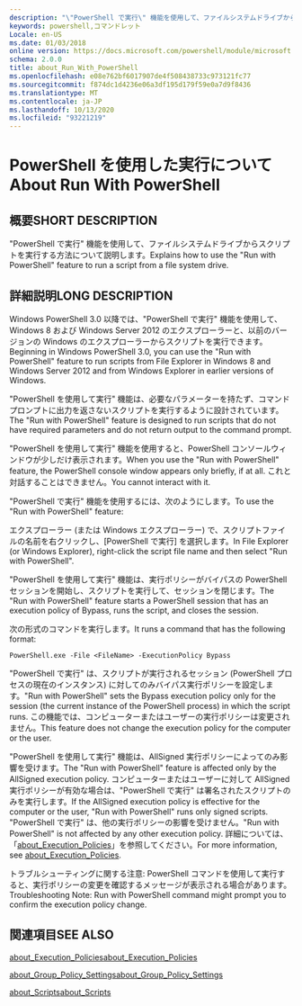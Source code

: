 ```yaml
---
description: "\"PowerShell で実行\" 機能を使用して、ファイルシステムドライブからスクリプトを実行する方法について説明します。"
keywords: powershell,コマンドレット
Locale: en-US
ms.date: 01/03/2018
online version: https://docs.microsoft.com/powershell/module/microsoft.powershell.core/about/about_run_with_powershell?view=powershell-6&WT.mc_id=ps-gethelp
schema: 2.0.0
title: about_Run_With_PowerShell
ms.openlocfilehash: e08e762bf6017907de4f508438733c973121fc77
ms.sourcegitcommit: f874dc1d4236e06a3df195d179f59e0a7d9f8436
ms.translationtype: MT
ms.contentlocale: ja-JP
ms.lasthandoff: 10/13/2020
ms.locfileid: "93221219"
---
```

# <a name="about-run-with-powershell"></a><span data-ttu-id="2b77d-104">PowerShell を使用した実行について</span><span class="sxs-lookup"><span data-stu-id="2b77d-104">About Run With PowerShell</span></span>

## <a name="short-description"></a><span data-ttu-id="2b77d-105">概要</span><span class="sxs-lookup"><span data-stu-id="2b77d-105">SHORT DESCRIPTION</span></span>
<span data-ttu-id="2b77d-106">"PowerShell で実行" 機能を使用して、ファイルシステムドライブからスクリプトを実行する方法について説明します。</span><span class="sxs-lookup"><span data-stu-id="2b77d-106">Explains how to use the "Run with PowerShell" feature to run a script from a file system drive.</span></span>

## <a name="long-description"></a><span data-ttu-id="2b77d-107">詳細説明</span><span class="sxs-lookup"><span data-stu-id="2b77d-107">LONG DESCRIPTION</span></span>

<span data-ttu-id="2b77d-108">Windows PowerShell 3.0 以降では、"PowerShell で実行" 機能を使用して、Windows 8 および Windows Server 2012 のエクスプローラーと、以前のバージョンの Windows のエクスプローラーからスクリプトを実行できます。</span><span class="sxs-lookup"><span data-stu-id="2b77d-108">Beginning in Windows PowerShell 3.0, you can use the "Run with PowerShell" feature to run scripts from File Explorer in Windows 8 and Windows Server 2012 and from Windows Explorer in earlier versions of Windows.</span></span>

<span data-ttu-id="2b77d-109">"PowerShell を使用して実行" 機能は、必要なパラメーターを持たず、コマンドプロンプトに出力を返さないスクリプトを実行するように設計されています。</span><span class="sxs-lookup"><span data-stu-id="2b77d-109">The "Run with PowerShell" feature is designed to run scripts that do not have required parameters and do not return output to the command prompt.</span></span>

<span data-ttu-id="2b77d-110">"PowerShell を使用して実行" 機能を使用すると、PowerShell コンソールウィンドウが少しだけ表示されます。</span><span class="sxs-lookup"><span data-stu-id="2b77d-110">When you use the "Run with PowerShell" feature, the PowerShell console window appears only briefly, if at all.</span></span> <span data-ttu-id="2b77d-111">これと対話することはできません。</span><span class="sxs-lookup"><span data-stu-id="2b77d-111">You cannot interact with it.</span></span>

<span data-ttu-id="2b77d-112">"PowerShell で実行" 機能を使用するには、次のようにします。</span><span class="sxs-lookup"><span data-stu-id="2b77d-112">To use the "Run with PowerShell" feature:</span></span>

<span data-ttu-id="2b77d-113">エクスプローラー (または Windows エクスプローラー) で、スクリプトファイルの名前を右クリックし、[PowerShell で実行] を選択します。</span><span class="sxs-lookup"><span data-stu-id="2b77d-113">In File Explorer (or Windows Explorer), right-click the script file name and then select "Run with PowerShell".</span></span>

<span data-ttu-id="2b77d-114">"PowerShell を使用して実行" 機能は、実行ポリシーがバイパスの PowerShell セッションを開始し、スクリプトを実行して、セッションを閉じます。</span><span class="sxs-lookup"><span data-stu-id="2b77d-114">The "Run with PowerShell" feature starts a PowerShell session that has an execution policy of Bypass, runs the script, and closes the session.</span></span>

<span data-ttu-id="2b77d-115">次の形式のコマンドを実行します。</span><span class="sxs-lookup"><span data-stu-id="2b77d-115">It runs a command that has the following format:</span></span>

```
PowerShell.exe -File <FileName> -ExecutionPolicy Bypass
```

<span data-ttu-id="2b77d-116">"PowerShell で実行" は、スクリプトが実行されるセッション (PowerShell プロセスの現在のインスタンス) に対してのみバイパス実行ポリシーを設定します。</span><span class="sxs-lookup"><span data-stu-id="2b77d-116">"Run with PowerShell" sets the Bypass execution policy only for the session (the current instance of the PowerShell process) in which the script runs.</span></span>
<span data-ttu-id="2b77d-117">この機能では、コンピューターまたはユーザーの実行ポリシーは変更されません。</span><span class="sxs-lookup"><span data-stu-id="2b77d-117">This feature does not change the execution policy for the computer or the user.</span></span>

<span data-ttu-id="2b77d-118">"PowerShell を使用して実行" 機能は、AllSigned 実行ポリシーによってのみ影響を受けます。</span><span class="sxs-lookup"><span data-stu-id="2b77d-118">The "Run with PowerShell" feature is affected only by the AllSigned execution policy.</span></span> <span data-ttu-id="2b77d-119">コンピューターまたはユーザーに対して AllSigned 実行ポリシーが有効な場合は、"PowerShell で実行" は署名されたスクリプトのみを実行します。</span><span class="sxs-lookup"><span data-stu-id="2b77d-119">If the AllSigned execution policy is effective for the computer or the user, "Run with PowerShell" runs only signed scripts.</span></span> <span data-ttu-id="2b77d-120">"PowerShell で実行" は、他の実行ポリシーの影響を受けません。</span><span class="sxs-lookup"><span data-stu-id="2b77d-120">"Run with PowerShell" is not affected by any other execution policy.</span></span> <span data-ttu-id="2b77d-121">詳細については、「[about_Execution_Policies](about_Execution_Policies.md)」を参照してください。</span><span class="sxs-lookup"><span data-stu-id="2b77d-121">For more information, see [about_Execution_Policies](about_Execution_Policies.md).</span></span>

<span data-ttu-id="2b77d-122">トラブルシューティングに関する注意: PowerShell コマンドを使用して実行すると、実行ポリシーの変更を確認するメッセージが表示される場合があります。</span><span class="sxs-lookup"><span data-stu-id="2b77d-122">Troubleshooting Note: Run with PowerShell command might prompt you to confirm the execution policy change.</span></span>

## <a name="see-also"></a><span data-ttu-id="2b77d-123">関連項目</span><span class="sxs-lookup"><span data-stu-id="2b77d-123">SEE ALSO</span></span>

[<span data-ttu-id="2b77d-124">about_Execution_Policies</span><span class="sxs-lookup"><span data-stu-id="2b77d-124">about_Execution_Policies</span></span>](about_Execution_Policies.md)

[<span data-ttu-id="2b77d-125">about_Group_Policy_Settings</span><span class="sxs-lookup"><span data-stu-id="2b77d-125">about_Group_Policy_Settings</span></span>](about_Group_Policy_Settings.md)

[<span data-ttu-id="2b77d-126">about_Scripts</span><span class="sxs-lookup"><span data-stu-id="2b77d-126">about_Scripts</span></span>](about_Scripts.md)
